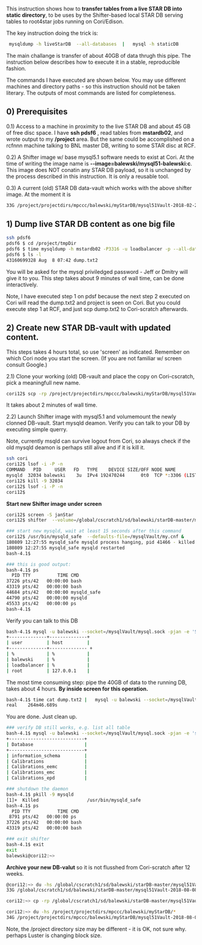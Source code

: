 This instruction shows how to **transfer tables from a live STAR DB into static directory**, to be uses by the  Shifter-based local STAR DB serving  tables  to root4star jobs running on Cori/Edison.

The key instruction doing the trick is:
```bash
 mysqldump -h liveStarDB  --all-databases  |   mysql -h staticDB 
```

The main challange is transfer of about 40GB of data thrugh this pipe. The instruction below describes how to execute it in a stable, reproducible fashion.

The commands  I have executed  are shown below. You may use different machines and directory paths - so this instruction should not be taken literary. The outputs of most commands are listed for completeness.



## 0) Prerequisites

0.1) Access to a machine in proximity to the live STAR DB and about 45 GB of free disc space.
I have **ssh pdsf6** , read tables from  **mstardb02**, and wrote output to my **/project** area.
But the same could be accomplished on a rcfnnn machine talking to BNL master DB, writing to some STAR disc at RCF.

0.2) A Shifter image w/ base mysql5.1 software needs to exist at Cori. At the time of writing the image name is **--image=balewski/mysql51-balewski:c**.  This image does NOT conatin any STAR DB payload, so it is unchanged by the process described in this instruction. It is only a reusable tool.

0.3) A current (old) STAR DB data-vault which works with the above shifter image. At the moment it is
``` bash
33G	/project/projectdirs/mpccc/balewski/myStarDB/mysql51Vault-2018-02-22d3d
```


## 1) Dump live STAR DB content as one big file
```bash
ssh pdsf6
pdsf6 $ cd /project/tmpDir
pdsf6 $ time mysqldump -h mstardb02 -P3316 -u loadbalancer -p --all-databases >dump.txt2
pdsf6 $ ls -l
43160699328 Aug  8 07:42 dump.txt2

```

You will be asked for the mysql priviledged password - Jeff or Dmitry will give it to you.
This step takes about 9 minutes of wall time, can be done interactively.

Note, I have executed step 1 on pdsf because the next step 2 executed on Cori will read the dump.txt2 and project is seen on Cori. But you could execute step 1 at RCF, and just scp dump.txt2 to Cori-scratch afterwards.

## 2) Create new STAR DB-vault with updated content.
This steps takes 4 hours total, so use 'screen' as indicated. Remember on which Cori node you start the screen. (If you are not familiar w/ screen consult Google.)

2.1) Clone your working (old) DB-vault and place the copy on Cori-cscratch, pick a meaningfull new name.
```bash
cori12$ scp -rp /project/projectdirs/mpccc/balewski/myStarDB/mysql51Vault-2018-02-22d3d /global/cscratch1/sd/balewski/starDB-master/mysql51Vault-2018-08-08
```
It takes about 2 minutes of wall time.

2.2) Launch Shifter image with mysql5.1 and volumemount the newly clonned DB-vault. Start mysqld deamon. Verify you can talk to your DB by executing simple querry.

Note, currently msqld can survive logout from Cori, so always check if the old mysqld deamon is perhaps still alive and if it is kill it.

```bash
ssh cori
cori12$ lsof -i -P -n
COMMAND   PID     USER   FD   TYPE    DEVICE SIZE/OFF NODE NAME
mysqld  32034 balewski    3u  IPv4 192470244      0t0  TCP *:3306 (LISTEN)
cori12$ kill -9 32034
cori12$ lsof -i -P -n
cori12$ 
```

**Start new Shifter image under screen** 
```bash
cori12$ screen -S janStar
cori12$ shifter  --volume=/global/cscratch1/sd/balewski/starDB-master/mysql51Vault-2018-08-08:/mysqlVault  --image=balewski/mysql51-balewski:c bash

### start new mysqld, wait at least 15 seconds after this command
cori12$ /usr/bin/mysqld_safe  --defaults-file=/mysqlVault/my.cnf &
180809 12:27:55 mysqld_safe mysqld process hanging, pid 41466 - killed
180809 12:27:55 mysqld_safe mysqld restarted
bash-4.1$ 

### this is good output:
bash-4.1$ ps
  PID TTY          TIME CMD
37226 pts/42   00:00:00 bash
43319 pts/42   00:00:00 bash
44684 pts/42   00:00:00 mysqld_safe
44790 pts/42   00:00:00 mysqld
45533 pts/42   00:00:00 ps
bash-4.1$ 
```

Verify you can talk to this DB
```bash
bash-4.1$ mysql -u balewski --socket=/mysqlVault/mysql.sock -pjan -e 'SELECT user, host FROM mysql.user;'
+--------------+--------------+
| user         | host         |
+--------------+-------------- +
| %            | %            |
| balewski     | %            |
| loadbalancer | %            |
| root         | 127.0.0.1    |
```

The most time consuming step: pipe the 40GB of data to the running DB, takes about 4 hours.
**By inside screen for this operation.**
```bash
bash-4.1$ time cat dump.txt2 |   mysql -u balewski --socket=/mysqlVault/mysql.sock -pjan
real    264m46.689s
```

You are done. Just clean up.
```bash
### verify DB still works, e.g. list all table
bash-4.1$ mysql -u balewski --socket=/mysqlVault/mysql.sock -pjan -e 'show databases'
+----------------------------+
| Database                   |
+----------------------------+
| information_schema         |
| Calibrations               |
| Calibrations_eemc          |
| Calibrations_emc           |
| Calibrations_epd           |

### shutdown the daemon
bash-4.1$ pkill -9 mysqld 
[1]+  Killed                  /usr/bin/mysqld_safe 
bash-4.1$ ps
  PID TTY          TIME CMD
 8791 pts/42   00:00:00 ps
37226 pts/42   00:00:00 bash
43319 pts/42   00:00:00 bash

### exit shifter
bash-4.1$ exit
exit
balewski@cori12:~>
```

**Archive your new DB-valut** so it is not flusshed from Cori-scratch after 12 weeks.
``` bash
@cori12:~> du -hs /global/cscratch1/sd/balewski/starDB-master/mysql51Vault-2018-08-08 
33G	/global/cscratch1/sd/balewski/starDB-master/mysql51Vault-2018-08-08

cori12:~> cp -rp /global/cscratch1/sd/balewski/starDB-master/mysql51Vault-2018-08-08 /project/projectdirs/mpccc/balewski/myStarDB/

cori12:~> du -hs /project/projectdirs/mpccc/balewski/myStarDB/*
34G	/project/projectdirs/mpccc/balewski/myStarDB/mysql51Vault-2018-08-08
```

Note, the /project directory size may be different - it is OK, not sure why. perhaps Luster is changing block size.













